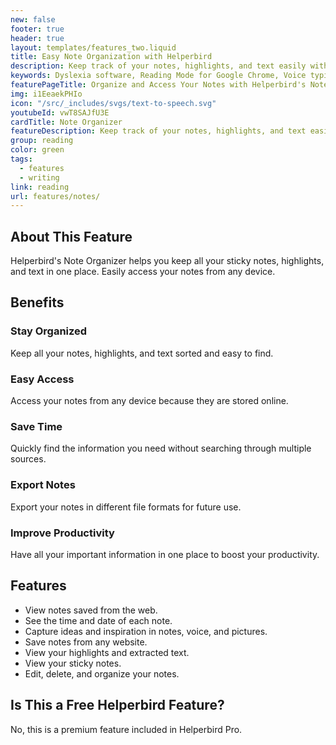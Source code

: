 ```yaml
---
new: false
footer: true
header: true
layout: templates/features_two.liquid
title: Easy Note Organization with Helperbird
description: Keep track of your notes, highlights, and text easily with Helperbird's Note Organizer. Access your notes from any device for a smooth and organized experience.
keywords: Dyslexia software, Reading Mode for Google Chrome, Voice typing for Chrome, Text to speech for Chrome, text reader, Immersive Reader, dyslexia fonts, accessibility software, dyslexia software, Helperbird for Edge, Helperbird for Firefox, Helperbird for Chrome, Opendyslexic for Chrome, OpenDyslexic
featurePageTitle: Organize and Access Your Notes with Helperbird's Note Organizer
img: i1EeaekPHIo
icon: "/src/_includes/svgs/text-to-speech.svg"
youtubeId: vwT8SAJfU3E
cardTitle: Note Organizer
featureDescription: Keep track of your notes, highlights, and text easily with Helperbird's Note Organizer. Access your notes from any device for a smooth and organized experience.
group: reading
color: green
tags: 
  - features
  - writing
link: reading
url: features/notes/
---
```


## About This Feature

Helperbird's Note Organizer helps you keep all your sticky notes, highlights, and text in one place. Easily access your notes from any device.

## Benefits

### Stay Organized
Keep all your notes, highlights, and text sorted and easy to find.

### Easy Access
Access your notes from any device because they are stored online.

### Save Time
Quickly find the information you need without searching through multiple sources.

### Export Notes
Export your notes in different file formats for future use.

### Improve Productivity
Have all your important information in one place to boost your productivity.

## Features

- View notes saved from the web.
- See the time and date of each note.
- Capture ideas and inspiration in notes, voice, and pictures.
- Save notes from any website.
- View your highlights and extracted text.
- View your sticky notes.
- Edit, delete, and organize your notes.

## Is This a Free Helperbird Feature?

No, this is a premium feature included in Helperbird Pro.
